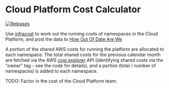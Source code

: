# Cloud Platform Cost Calculator

[![Releases](https://img.shields.io/github/release/ministryofjustice/cloud-platform-cost-calculator/all.svg?style=flat-square)](https://github.com/ministryofjustice/cloud-platform-cost-calculator/releases)

Use [infracost] to work out the running costs of namespaces in the Cloud
Platform, and post the data to [How Out Of Date Are We][hoodaw]

A portion of the shared AWS costs for running the platform are allocated to
each namespace. The total shared costs for the previous calendar month are
fetched via the AWS [cost explorer] API (identifying shared costs via the
"owner" tag - see the code for details), and a portion (total / number of
namespaces) is added to each namespace.

TODO: Factor in the cost of the Cloud Platform team.

[infracost]: https://infracost.io
[hoodaw]: https://how-out-of-date-are-we.apps.live-1.cloud-platform.service.justice.gov.uk
[cost explorer]: https://aws.amazon.com/aws-cost-management/aws-cost-explorer/
